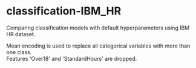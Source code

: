 # classification-IBM_HR
Comparing classification models with default hyperparameters using IBM HR dataset.

Mean encoding is used to replace all categorical variables with more than one class.<br>
Features 'Over18' and 'StandardHours' are dropped.
